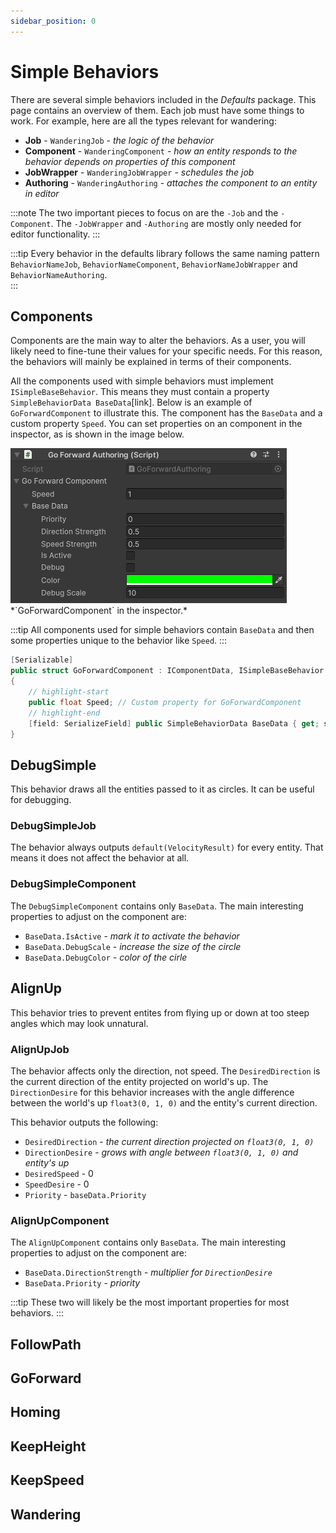 ```yaml
---
sidebar_position: 0
---
```


# Simple Behaviors

There are several simple behaviors included in the *Defaults* package. This page contains an overview of them. Each job must have some things to work. For example, here are all the types relevant for wandering:

- **Job** - `WanderingJob` - *the logic of the behavior*
- **Component** - `WanderingComponent` - *how an entity responds to the behavior depends on properties of this component*
- **JobWrapper** - `WanderingJobWrapper` - *schedules the job*
- **Authoring** - `WanderingAuthoring` - *attaches the component to an entity in editor*

:::note
The two important pieces to focus on are the `-Job` and the `-Component`. The `-JobWrapper` and `-Authoring` are mostly only needed for editor functionality.
:::

:::tip
Every behavior in the defaults library follows the same naming pattern `BehaviorNameJob`, `BehaviorNameComponent`, `BehaviorNameJobWrapper` and `BehaviorNameAuthoring`.  
:::

## Components

Components are the main way to alter the behaviors. As a user, you will likely need to fine-tune their values for your specific needs. For this reason, the behaviors will mainly be explained in terms of their components. 

All the components used with simple behaviors must implement `ISimpleBaseBehavior`. This means they must contain a property `SimpleBehaviorData BaseData`[link]. Below is an example of `GoForwardComponent` to illustrate this. The component has the `BaseData` and a custom property `Speed`. You can set properties on an component in the inspector, as is shown in the image below.

<img src="/img/Defaults/GoForwardComponent.png" alt="Description of the image"/>
*`GoForwardComponent` in the inspector.*

:::tip
All components used for simple behaviors contain `BaseData` and then some properties unique to the behavior like `Speed`.
:::

```csharp
[Serializable]
public struct GoForwardComponent : IComponentData, ISimpleBaseBehavior
{
    // highlight-start
    public float Speed; // Custom property for GoForwardComponent
    // highlight-end
    [field: SerializeField] public SimpleBehaviorData BaseData { get; set; }
}
```
## DebugSimple

This behavior draws all the entities passed to it as circles. It can be useful for debugging.

### DebugSimpleJob

The behavior always outputs `default(VelocityResult)` for every entity. That means it does not affect the behavior at all.

### DebugSimpleComponent

The `DebugSimpleComponent` contains only `BaseData`. The main interesting properties to adjust on the component are:
- `BaseData.IsActive` - *mark it to activate the behavior*
- `BaseData.DebugScale` - *increase the size of the circle*
- `BaseData.DebugColor` - *color of the cirle*

## AlignUp

This behavior tries to prevent entites from flying up or down at too steep angles which may look unnatural. 

### AlignUpJob

The behavior affects only the direction, not speed. The `DesiredDirection` is the current direction of the entity projected on world's up. The `DirectionDesire` for this behavior increases with the angle difference between the world's up `float3(0, 1, 0)` and the entity's current direction. 

This behavior outputs the following: 

- `DesiredDirection` - *the current direction projected on `float3(0, 1, 0)`*
- `DirectionDesire` - *grows with angle between `float3(0, 1, 0)` and entity's up*
- `DesiredSpeed` - 0
- `SpeedDesire` - 0
- `Priority` -  `baseData.Priority`

### AlignUpComponent

The `AlignUpComponent` contains only `BaseData`. The main interesting properties to adjust on the component are:
- `BaseData.DirectionStrength` - *multiplier for `DirectionDesire`*
- `BaseData.Priority` - *priority*

:::tip
These two will likely be the most important properties for most behaviors.
:::

## FollowPath

## GoForward

## Homing

## KeepHeight

## KeepSpeed

## Wandering
